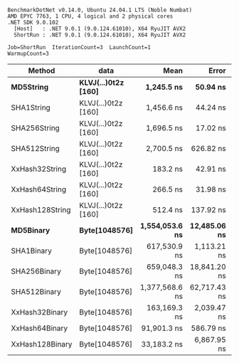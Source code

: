```

BenchmarkDotNet v0.14.0, Ubuntu 24.04.1 LTS (Noble Numbat)
AMD EPYC 7763, 1 CPU, 4 logical and 2 physical cores
.NET SDK 9.0.102
  [Host]   : .NET 9.0.1 (9.0.124.61010), X64 RyuJIT AVX2
  ShortRun : .NET 9.0.1 (9.0.124.61010), X64 RyuJIT AVX2

Job=ShortRun  IterationCount=3  LaunchCount=1  
WarmupCount=3  

```
| Method          | data                | Mean           | Error        | StdDev      | Min            | Max            | Gen0   | Allocated |
|---------------- |-------------------- |---------------:|-------------:|------------:|---------------:|---------------:|-------:|----------:|
| **MD5String**       | **KLVJ(...)0t2z [160]** |     **1,245.5 ns** |     **50.94 ns** |     **2.79 ns** |     **1,242.9 ns** |     **1,248.4 ns** | **0.0668** |    **1128 B** |
| SHA1String      | KLVJ(...)0t2z [160] |     1,456.6 ns |     44.24 ns |     2.42 ns |     1,453.9 ns |     1,458.6 ns | 0.0839 |    1416 B |
| SHA256String    | KLVJ(...)0t2z [160] |     1,696.5 ns |     17.02 ns |     0.93 ns |     1,695.5 ns |     1,697.4 ns | 0.1106 |    1856 B |
| SHA512String    | KLVJ(...)0t2z [160] |     2,700.5 ns |    626.82 ns |    34.36 ns |     2,673.3 ns |     2,739.1 ns | 0.1907 |    3240 B |
| XxHash32String  | KLVJ(...)0t2z [160] |       183.2 ns |     42.91 ns |     2.35 ns |       181.1 ns |       185.8 ns | 0.0348 |     584 B |
| XxHash64String  | KLVJ(...)0t2z [160] |       266.5 ns |     31.98 ns |     1.75 ns |       264.7 ns |       268.2 ns | 0.0434 |     728 B |
| XxHash128String | KLVJ(...)0t2z [160] |       512.4 ns |    137.92 ns |     7.56 ns |       505.5 ns |       520.5 ns | 0.0668 |    1128 B |
| **MD5Binary**       | **Byte[1048576]**       | **1,554,053.6 ns** | **12,485.06 ns** |   **684.35 ns** | **1,553,643.2 ns** | **1,554,843.6 ns** |      **-** |      **41 B** |
| SHA1Binary      | Byte[1048576]       |   617,530.9 ns |  1,113.21 ns |    61.02 ns |   617,489.3 ns |   617,600.9 ns |      - |      49 B |
| SHA256Binary    | Byte[1048576]       |   659,048.3 ns | 18,841.20 ns | 1,032.75 ns |   658,239.2 ns |   660,211.6 ns |      - |      57 B |
| SHA512Binary    | Byte[1048576]       | 1,377,568.6 ns | 62,717.43 ns | 3,437.75 ns | 1,373,601.5 ns | 1,379,675.7 ns |      - |      89 B |
| XxHash32Binary  | Byte[1048576]       |   163,169.3 ns |  2,039.47 ns |   111.79 ns |   163,040.4 ns |   163,239.5 ns |      - |      32 B |
| XxHash64Binary  | Byte[1048576]       |    91,901.3 ns |    586.79 ns |    32.16 ns |    91,864.8 ns |    91,925.4 ns |      - |      32 B |
| XxHash128Binary | Byte[1048576]       |    33,183.2 ns |  6,867.95 ns |   376.46 ns |    32,829.3 ns |    33,578.8 ns |      - |      40 B |
